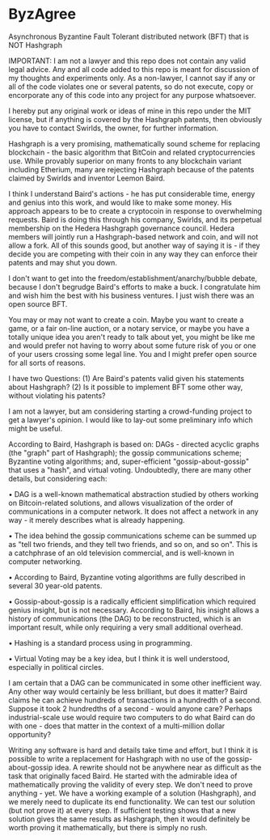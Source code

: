 # ByzAgree
Asynchronous Byzantine Fault Tolerant distributed network (BFT) that is NOT Hashgraph

IMPORTANT: I am not a lawyer and this repo does not contain any valid legal advice. Any and all code added to this repo is meant for discussion of my thoughts and experiments only. As a non-lawyer, I cannot say if any or all of the code violates one or several patents, so do not execute, copy or encorporate any of this code into any project for any purpose whatsoever. 

I hereby put any original work or ideas of mine in this repo under the MIT license, but if anything is covered by the Hashgraph patents, then obviously you have to contact Swirlds, the owner, for further information.

Hashgraph is a very promising, mathematically sound scheme for replacing blockchain - the basic algorithm that BitCoin and related cryptocurrencies use. While provably superior on many fronts to any blockchain variant including Etherium, many are rejecting Hashgraph because of the patents claimed by Swirlds and inventor Leemon Baird.

I think I understand Baird's actions - he has put considerable time, energy and genius into this work, and would like to make some money. His approach appears to be to create a cryptocoin in response to overwhelming requests. Baird is doing this through his company, Swirlds, and its perpetual membership on the Hedera Hashgraph governance council. Hedera members will jointly run a Hashgraph-based network and coin, and will not allow a fork. All of this sounds good, but another way of saying it is - if they decide you are competing with their coin in any way they can enforce their patents and may shut you down.

I don't want to get into the freedom/establishment/anarchy/bubble debate, because I don't begrudge Baird's efforts to make a buck. I congratulate him and wish him the best with his business ventures. I just wish there was an open source BFT.

You may or may not want to create a coin. Maybe you want to create a game, or a fair on-line auction, or a notary service, or maybe you have a totally unique idea you aren't ready to talk about yet, you might be like me and would prefer not having to worry about some future risk of you or one of your users crossing some legal line. You and I might prefer open source for all sorts of reasons.

I have two Questions: (1) Are Baird's patents valid given his statements about Hashgraph? (2) Is it possible to implement BFT some other way, without violating his patents?

I am not a lawyer, but am considering starting a crowd-funding project to get a lawyer's opinion. I would like to lay-out some preliminary info which might be useful.

According to Baird, Hashgraph is based on: DAGs - directed acyclic graphs (the "graph" part of Hashgraph); the gossip communications scheme; Byzantine voting algorithms; and, super-efficient "gossip-about-gossip" that uses a "hash", and virtual voting.  Undoubtedly, there are many other details, but considering each:

• DAG is a well-known mathematical abstraction studied by others working on Bitcoin-related solutions, and allows visualization of the order of communications in a computer network. It does not affect a network in any way -  it merely describes what is already happening.

• The idea behind the gossip communications scheme can be summed up as "tell two friends, and they tell two friends, and so on, and so on".  This is a catchphrase of an old television commercial, and is well-known in computer networking.

• According to Baird, Byzantine voting algorithms are fully described in several 30 year-old patents.

• Gossip-about-gossip is a radically efficient simplification which required genius insight, but is not necessary. According to Baird, his insight allows a history of communications (the DAG) to be reconstructed, which is an important result, while only requiring a very small additional overhead.

• Hashing is a standard process using in programming.

• Virtual Voting may be a key idea, but I think it is well understood, especially in political circles.

I am certain that a DAG can be communicated in some other inefficient way.  Any other way would certainly be less brilliant, but does it matter?  Baird claims he can achieve hundreds of transactions in a hundredth of a second.  Suppose it took 2 hundredths of a second - would anyone care? Perhaps industrial-scale use would require two computers to do what Baird can do with one - does that matter in the context of a multi-million dollar opportunity?

Writing any software is hard and details take time and effort, but I think it is possible to write a replacement for Hashgraph with no use of the gossip-about-gossip idea.
A rewrite should not be anywhere near as difficult as the task that originally faced Baird.  He started with the admirable idea of mathematically proving the validity of every step.  We don't need to prove anything - yet.  We have a working example of a solution (Hashgraph), and we merely need to duplicate its end functionality.  We can test our solution (but not prove it) at every step.  If sufficient testing shows that a new solution gives the same results as Hashgraph, then it would definitely be worth proving it mathematically, but there is simply no rush.
